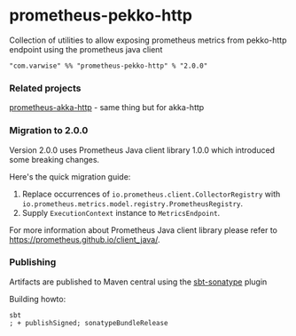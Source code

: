 # prometheus-pekko-http

Collection of utilities to allow exposing prometheus metrics from pekko-http endpoint using the prometheus java client

    "com.varwise" %% "prometheus-pekko-http" % "2.0.0"

### Related projects

[prometheus-akka-http](https://github.com/varwise/prometheus-akka-http) - same thing but for akka-http

### Migration to 2.0.0

Version 2.0.0 uses Prometheus Java client library 1.0.0 which introduced some breaking changes.

Here's the quick migration guide:
1. Replace occurrences of `io.prometheus.client.CollectorRegistry` with `io.prometheus.metrics.model.registry.PrometheusRegistry`. 
2. Supply `ExecutionContext` instance to `MetricsEndpoint`.

For more information about Prometheus Java client library please refer to https://prometheus.github.io/client_java/.

### Publishing

Artifacts are published to Maven central using the [sbt-sonatype](https://github.com/xerial/sbt-sonatype) plugin

Building howto:
```
sbt
; + publishSigned; sonatypeBundleRelease
```